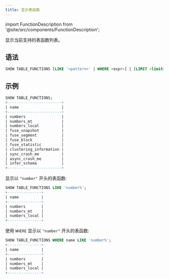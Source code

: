 ```yaml
---
title: 显示表函数
---
```

import FunctionDescription from '@site/src/components/FunctionDescription';

<FunctionDescription description="引入或更新: v1.2.190"/>

显示当前支持的表函数列表。

## 语法

```sql
SHOW TABLE_FUNCTIONS [LIKE '<pattern>' | WHERE <expr>] | [LIMIT <limit>]
```

## 示例

```sql
SHOW TABLE_FUNCTIONS;
+------------------------+
| name                   |
+------------------------+
| numbers                |
| numbers_mt             |
| numbers_local          |
| fuse_snapshot          |
| fuse_segment           |
| fuse_block             |
| fuse_statistic         |
| clustering_information |
| sync_crash_me          |
| async_crash_me         |
| infer_schema           |
+------------------------+
```

显示以 `"number"` 开头的表函数:
```sql
SHOW TABLE_FUNCTIONS LIKE 'number%';
+---------------+
| name          |
+---------------+
| numbers       |
| numbers_mt    |
| numbers_local |
+---------------+
```

使用 `WHERE` 显示以 `"number"` 开头的表函数:
```sql
SHOW TABLE_FUNCTIONS WHERE name LIKE 'number%';
+---------------+
| name          |
+---------------+
| numbers       |
| numbers_mt    |
| numbers_local |
+---------------+
```